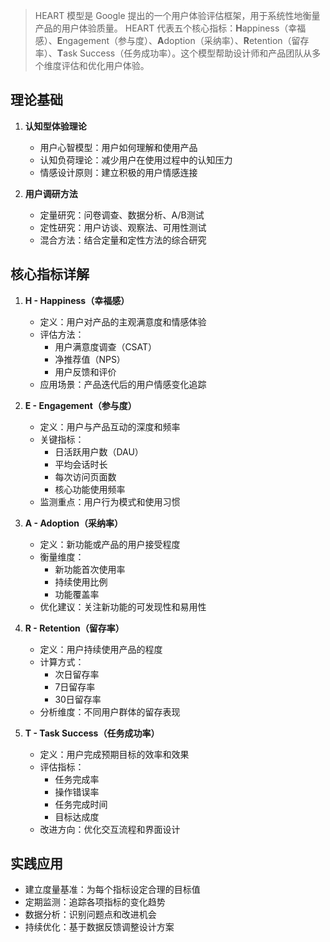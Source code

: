 > HEART 模型是 Google 提出的一个用户体验评估框架，用于系统性地衡量产品的用户体验质量。
> HEART 代表五个核心指标：**H**appiness（幸福感）、**E**ngagement（参与度）、**A**doption（采纳率）、**R**etention（留存率）、**T**ask Success（任务成功率）。这个模型帮助设计师和产品团队从多个维度评估和优化用户体验。

## 理论基础

1. **认知型体验理论**
   - 用户心智模型：用户如何理解和使用产品
   - 认知负荷理论：减少用户在使用过程中的认知压力
   - 情感设计原则：建立积极的用户情感连接

2. **用户调研方法**
   - 定量研究：问卷调查、数据分析、A/B测试
   - 定性研究：用户访谈、观察法、可用性测试
   - 混合方法：结合定量和定性方法的综合研究

## 核心指标详解

1. **H - Happiness（幸福感）**
   - 定义：用户对产品的主观满意度和情感体验
   - 评估方法：
     - 用户满意度调查（CSAT）
     - 净推荐值（NPS）
     - 用户反馈和评价
   - 应用场景：产品迭代后的用户情感变化追踪

2. **E - Engagement（参与度）**
   - 定义：用户与产品互动的深度和频率
   - 关键指标：
     - 日活跃用户数（DAU）
     - 平均会话时长
     - 每次访问页面数
     - 核心功能使用频率
   - 监测重点：用户行为模式和使用习惯

3. **A - Adoption（采纳率）**
   - 定义：新功能或产品的用户接受程度
   - 衡量维度：
     - 新功能首次使用率
     - 持续使用比例
     - 功能覆盖率
   - 优化建议：关注新功能的可发现性和易用性

4. **R - Retention（留存率）**
   - 定义：用户持续使用产品的程度
   - 计算方式：
     - 次日留存率
     - 7日留存率
     - 30日留存率
   - 分析维度：不同用户群体的留存表现

5. **T - Task Success（任务成功率）**
   - 定义：用户完成预期目标的效率和效果
   - 评估指标：
     - 任务完成率
     - 操作错误率
     - 任务完成时间
     - 目标达成度
   - 改进方向：优化交互流程和界面设计

## 实践应用
- 建立度量基准：为每个指标设定合理的目标值
- 定期监测：追踪各项指标的变化趋势
- 数据分析：识别问题点和改进机会
- 持续优化：基于数据反馈调整设计方案
